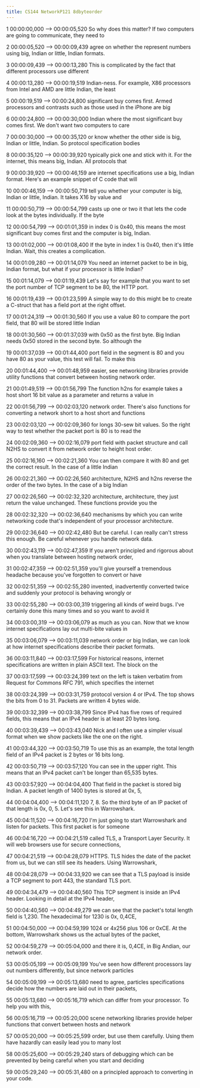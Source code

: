 ```yaml
---
title: CS144 NetworkP121 8dbyteorder
---
```


1
00:00:00,000 --> 00:00:05,520
So why does this matter? If two computers are going to communicate, they need to

2
00:00:05,520 --> 00:00:09,439
agree on whether the represent numbers using big, Indian or little, Indian formats.

3
00:00:09,439 --> 00:00:13,280
This is complicated by the fact that different processors use different

4
00:00:13,280 --> 00:00:19,519
Indian-ness. For example, X86 processors from Intel and AMD are little Indian, the least

5
00:00:19,519 --> 00:00:24,800
significant buy comes first. Armed processors and contrasts such as those used in the iPhone are big

6
00:00:24,800 --> 00:00:30,000
Indian where the most significant buy comes first. We don't want two computers to care

7
00:00:30,000 --> 00:00:35,120
or know whether the other side is big, Indian or little, Indian. So protocol specification bodies

8
00:00:35,120 --> 00:00:39,920
typically pick one and stick with it. For the internet, this means big, Indian. All protocols that

9
00:00:39,920 --> 00:00:46,159
are internet specifications use a big, Indian format. Here's an example snippet of C code that will

10
00:00:46,159 --> 00:00:50,719
tell you whether your computer is big, Indian or little, Indian. It takes X16 by value and

11
00:00:50,719 --> 00:00:54,799
casts up one or two it that lets the code look at the bytes individually. If the byte

12
00:00:54,799 --> 00:01:01,359
in index 0 is 0x40, this means the most significant buy comes first and the computer is big, Indian.

13
00:01:02,000 --> 00:01:08,400
If the byte in index 1 is 0x40, then it's little Indian. Wait, this creates a complication.

14
00:01:09,280 --> 00:01:14,079
You need an internet packet to be in big, Indian format, but what if your processor is little Indian?

15
00:01:14,079 --> 00:01:19,439
Let's say for example that you want to set the port number of TCP segment to be 80, the HTTP port.

16
00:01:19,439 --> 00:01:23,599
A simple way to do this might be to create a C-struct that has a field port at the right offset.

17
00:01:24,319 --> 00:01:30,560
If you use a value 80 to compare the port field, that 80 will be stored little Indian

18
00:01:30,560 --> 00:01:37,039
with 0x50 as the first byte. Big Indian needs 0x50 stored in the second byte. So although the

19
00:01:37,039 --> 00:01:44,400
port field in the segment is 80 and you have 80 as your value, this test will fail. To make this

20
00:01:44,400 --> 00:01:48,959
easier, see networking libraries provide utility functions that convert between hosting network order.

21
00:01:49,519 --> 00:01:56,799
The function h2ns for example takes a host short 16 bit value as a parameter and returns a value in

22
00:01:56,799 --> 00:02:03,120
network order. There's also functions for converting a network short to a host short and functions

23
00:02:03,120 --> 00:02:09,360
for longs 30-sew bit values. So the right way to test whether the packet port is 80 is to read the

24
00:02:09,360 --> 00:02:16,079
port field with packet structure and call N2HS to convert it from network order to height host order.

25
00:02:16,160 --> 00:02:21,360
You can then compare it with 80 and get the correct result. In the case of a little Indian

26
00:02:21,360 --> 00:02:26,560
architecture, N2HS and h2ns reverse the order of the two bytes. In the case of a big Indian

27
00:02:26,560 --> 00:02:32,320
architecture, architecture, they just return the value unchanged. These functions provide you the

28
00:02:32,320 --> 00:02:36,640
mechanisms by which you can write networking code that's independent of your processor architecture.

29
00:02:36,640 --> 00:02:42,480
But be careful. I can really can't stress this enough. Be careful whenever you handle network data.

30
00:02:43,119 --> 00:02:47,359
If you aren't principled and rigorous about when you translate between hosting network order,

31
00:02:47,359 --> 00:02:51,359
you'll give yourself a tremendous headache because you've forgotten to convert or have

32
00:02:51,359 --> 00:02:55,280
invented, inadvertently converted twice and suddenly your protocol is behaving wrongly or

33
00:02:55,280 --> 00:03:00,319
triggering all kinds of weird bugs. I've certainly done this many times and so you want to avoid it

34
00:03:00,319 --> 00:03:06,079
as much as you can. Now that we know internet specifications lay out multi-bite values in

35
00:03:06,079 --> 00:03:11,039
network order or big Indian, we can look at how internet specifications describe their packet formats.

36
00:03:11,840 --> 00:03:17,599
For historical reasons, internet specifications are written in plain ASCII text. The block on the

37
00:03:17,599 --> 00:03:24,399
text on the left is taken verbatim from Request for Commons RFC 791, which specifies the internet

38
00:03:24,399 --> 00:03:31,759
protocol version 4 or IPv4. The top shows the bits from 0 to 31. Packets are written 4 bytes wide.

39
00:03:32,399 --> 00:03:38,799
Since IPv4 has five rows of required fields, this means that an IPv4 header is at least 20 bytes long.

40
00:03:39,439 --> 00:03:43,040
Nick and I often use a simpler visual format when we show packets like the one on the right.

41
00:03:44,320 --> 00:03:50,719
To use this as an example, the total length field of an IPv4 packet is 2 bytes or 16 bits long.

42
00:03:50,719 --> 00:03:57,120
You can see in the upper right. This means that an IPv4 packet can't be longer than 65,535 bytes.

43
00:03:57,920 --> 00:04:04,400
That field in the packet is stored big Indian. A packet length of 1400 bytes is stored at 0x, 5,

44
00:04:04,400 --> 00:04:11,120
7, 8. So the third byte of an IP packet of that length is 0x, 0, 5. Let's see this in Warrowshark.

45
00:04:11,520 --> 00:04:16,720
I'm just going to start Warrowshark and listen for packets. This first packet is for someone

46
00:04:16,720 --> 00:04:21,519
called TLS, a Transport Layer Security. It will web browsers use for secure connections,

47
00:04:21,519 --> 00:04:28,079
HTTPS. TLS hides the date of the packet from us, but we can still see its headers. Using Warrowshark,

48
00:04:28,079 --> 00:04:33,920
we can see that a TLS payload is inside a TCP segment to port 443, the standard TLS port.

49
00:04:34,479 --> 00:04:40,560
This TCP segment is inside an IPv4 header. Looking in detail at the IPv4 header,

50
00:04:40,560 --> 00:04:49,279
we can see that the packet's total length field is 1,230. The hexadecimal for 1230 is 0x, 0,4CE,

51
00:04:50,000 --> 00:04:59,199
1024 or 4x256 plus 106 or 0xCE. At the bottom, Warrowshark shows us the actual bytes of the packet,

52
00:04:59,279 --> 00:05:04,000
and there it is, 0,4CE, in Big Andian, our network order.

53
00:05:05,199 --> 00:05:09,199
You've seen how different processors lay out numbers differently, but since network particles

54
00:05:09,199 --> 00:05:13,680
need to agree, particles specifications decide how the numbers are laid out in their packets,

55
00:05:13,680 --> 00:05:16,719
which can differ from your processor. To help you with this,

56
00:05:16,719 --> 00:05:20,000
scene networking libraries provide helper functions that convert between hosts and network

57
00:05:20,000 --> 00:05:25,599
order, but use them carefully. Using them have hazardly can easily lead you to many lost

58
00:05:25,600 --> 00:05:29,240
stars of debugging which can be prevented by being careful when you start and deciding

59
00:05:29,240 --> 00:05:31,480
on a principled approach to converting in your code.

